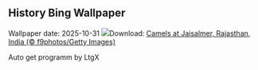 ## History Bing Wallpaper
Wallpaper date: 2025-10-31
![](https://www.bing.com/th?id=OHR.PushkarFair_EN-US4430814252_UHD.jpg&w=1000)Download: [Camels at Jaisalmer, Rajasthan, India (© f9photos/Getty Images)](https://www.bing.com/th?id=OHR.PushkarFair_EN-US4430814252_UHD.jpg)

Auto get programm by LtgX
